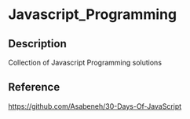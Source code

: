 # Javascript_Programming

## Description
Collection of Javascript Programming solutions 

## Reference
https://github.com/Asabeneh/30-Days-Of-JavaScript
